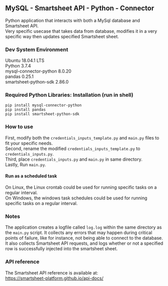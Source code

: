 ## MySQL - Smartsheet API - Python - Connector
Python application that interacts with both a MySql database and Smartsheet API.\
Very specific usecase that takes data from database, modifies it in a very specific way then updates specified Smartsheet sheet.


### Dev System Environment
Ubuntu 18.04.1 LTS\
Python 3.7.4\
mysql-connector-python 8.0.20\
pandas 0.25.1\
smartsheet-python-sdk 2.86.0


### Required Python Libraries: Installation (run in shell)
`pip install mysql-connector-python`\
`pip install pandas`\
`pip install smartsheet-python-sdk`


### How to use
First, modify both the `credentials_inputs_template.py` and `main.py` files to fit your specific needs.\
Second, rename the modified `credentials_inputs_template.py` to `credentials_inputs.py`.\
Third, place `credentials_inputs.py` and `main.py` in same directory.\
Lastly, Run `main.py`.

#### Run as a scheduled task
On Linux, the Linux crontab could be used for running specific tasks on a regular interval.\
On Windows, the windows task schedules could be used for running specific tasks on a regular interval.


### Notes
The application creates a logfile called `log.log` within the same directory as the `main.py` script.
It collects any errors that may happen during critical points of failure, like for instance, not being able to connect to the database. It also collects Smartsheet API requests, and logs whether or not a specified row is successfully injected into the smartsheet sheet.


### API reference
The Smartsheet API reference is available at:\
https://smartsheet-platform.github.io/api-docs/
